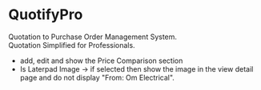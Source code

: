 # QuotifyPro

Quotation to Purchase Order Management System.
<br>
Quotation Simplified for Professionals.


<ul>
<li>add, edit and show the Price Comparison section </li>
<li>Is Laterpad Image -> if selected then show the image in the view detail page and do not display "From: Om Electrical".</li>
</ul>